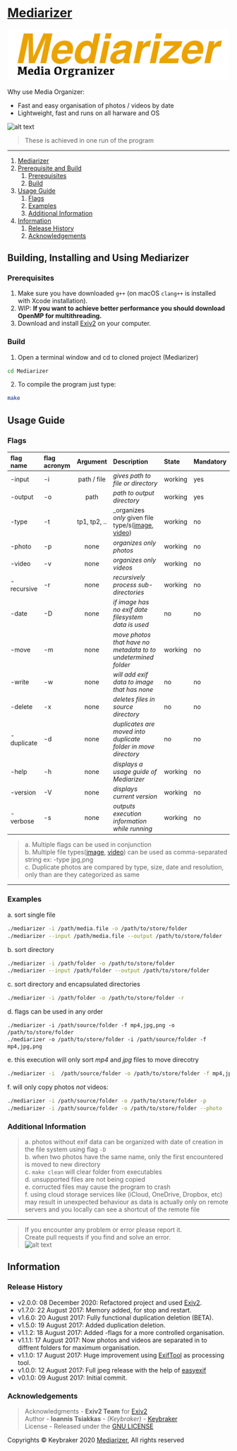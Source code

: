 <div id="1">
  
# [Mediarizer](https://github.com/keybraker/Media-Organizer)
![alt text](https://raw.githubusercontent.com/keybraker/Mediarizer/master/img/new_mediarizer_logo.png)

Why use Media Organizer:
- Fast and easy organisation of photos / videos by date
- Lightweight, fast and runs on all harware and OS

![alt text](https://raw.githubusercontent.com/keybraker/Media-Organizer/master/img/mediarizerDisplay.jpg)
<br>

> These is achieved in one run of the program

---

1. [Mediarizer](#1)
2. [Prerequisite and Build](#2)
   1. [Prerequisites](#2-1)
   2. [Build](#2-2)
3. [Usage Guide](#3)
   1. [Flags](#3-1)
   2. [Examples](#3-2)
   3. [Additional Information](#3-3)
4. [Information](#4)
   1. [Release History](#4-1)
   2. [Acknowledgements](#4-2)

<div id="2">
  
## Building, Installing and Using Mediarizer

<div id="2-1">
  
### Prerequisites
1. Make sure you have downloaded `g++` (on macOS `clang++` is installed with Xcode installation).
2. WIP: __If you want to achieve better performance you should download OpenMP for multithreading.__
3. Download and install [Exiv2](https://www.exiv2.org/) on your computer.

<div id="2-2">
  
### Build

1. Open a terminal window and cd to cloned project (Mediarizer)

```bash
cd Mediarizer
```

2. To compile the program just type:

```bash
make
```

<div id="3">

## Usage Guide

<div id="3-1">

### Flags

| flag name  | flag acronym |   Argument   | Description                                                              | State   | Mandatory |
| :--------- | :----------- | :----------: | :----------------------------------------------------------------------- | :------ | :-------- |
| -input     | -i           | path / file  | _gives path to file or directory_                                        | working | yes       |
| -output    | -o           |     path     | _path to output directory_                                               | working | yes       |
| -type      | -t           | tp1, tp2, .. | _organizes *only* given file type/s([image](https://dev.exiv2.org/projects/exiv2/wiki/Supported_image_formats), [video](https://dev.exiv2.org/projects/exiv2/wiki/Supported_video_formats)) | working | no        |
| -photo     | -p           |     none     | _organizes *only* photos_                                                | working | no        |
| -video     | -v           |     none     | _organizes *only* videos_                                                | working | no        |
| -recursive | -r           |     none     | _recursively process sub-directories_                                    | working | no        |
| -date      | -D           |     none     | _if image has no exif date filesystem data is used_                      | no      | no        |
| -move      | -m           |     none     | _move photos that have no metadata to to undetermined folder_            | working | no        |
| -write     | -w           |     none     | _will add exif data to image that has none_                              | no      | no        |
| -delete    | -x           |     none     | _deletes files in source directory_                                      | no      | no        |
| -duplicate | -d           |     none     | _duplicates are moved into duplicate folder in move directory_           | no      | no        |
| -help      | -h           |     none     | _displays a usage guide of Mediarizer_                                   | working | no        |
| -version   | -V           |     none     | _displays current version_                                               | working | no        |
| -verbose   | -s           |     none     | _outputs execution information while running_                            | working | no        |

> a. Multiple flags can be used in conjunction<br>
> b. Multiple file types([image](https://dev.exiv2.org/projects/exiv2/wiki/Supported_image_formats), [video](https://dev.exiv2.org/projects/exiv2/wiki/Supported_video_formats)) can be used as comma-separated string ex: -type jpg,png<br>
> c. Duplicate photos are compared by type, size, date and resolution, only than are they categorized as same<br>

---

<div id="3-2">

### Examples

a. sort single file

```bash
./mediarizer -i /path/media.file -o /path/to/store/folder
./mediarizer --input /path/media.file --output /path/to/store/folder
```

b. sort directory

```bash
./mediarizer -i /path/folder -o /path/to/store/folder
./mediarizer --input /path/folder --output /path/to/store/folder
```

c. sort directory and encapsulated directories

```bash
./mediarizer -i /path/folder -o /path/to/store/folder -r
```

d. flags can be used in any order

```
./mediarizer -i /path/source/folder -f mp4,jpg,png -o /path/to/store/folder
./mediarizer -o /path/to/store/folder -i /path/source/folder -f mp4,jpg,png
```

e. this execution will only sort _mp4_ and _jpg_ files to move direcotry

```bash
./mediarizer -i  /path/source/folder -o /path/to/store/folder -f mp4,jpg
```

f. will only copy photos _not_ videos:

```bash
./mediarizer -i /path/source/folder -o /path/to/store/folder -p
./mediarizer -i /path/source/folder -o /path/to/store/folder --photo
```

<div id="3-3">

### Additional Information

> a. photos without exif data can be organized with date of creation in the file system using flag `-D`<br>
> b. when two photos have the same name, only the first encountered is moved to new directory<br>
> c. `make clean` will clear folder from executables<br>
> d. unsupported files are not being copied<br>
> e. corructed files may cause the program to crash<br>
> f. using cloud storage services like (iCloud, OneDrive, Dropbox, etc) may result in unexpected behaviour 
as data is actually only on remote servers and you locally can see a shortcut of the remote file

---

> If you encounter any problem or error please report it.<br>
> Create pull requests if you find and solve an error.<br>
![alt text](https://raw.githubusercontent.com/keybraker/Media-Organizer/master/img/tired.gif)

<div id="4">

## Information

<div id="4-1">

### Release History

- v2.0.0: 08 December 2020: Refactored project and used [Exiv2](https://github.com/exiv2/exiv2).
- v1.7.0: 22 August 2017: Memory added, for stop and restart.
- v1.6.0: 20 August 2017: Fully functional duplication deletion (BETA).
- v1.5.0: 19 August 2017: Added duplication deletion.
- v1.1.2: 18 August 2017: Added -flags for a more controlled organisation.
- v1.1.1: 17 August 2017: Now photos and videos are separated in to diffrent folders for maximum organisation.
- v1.1.0: 17 August 2017: Huge improvement using [ExifTool](http://owl.phy.queensu.ca/~phil/exiftool/) as processing tool.
- v1.0.0: 12 August 2017: Full jpeg release with the help of [easyexif](https://github.com/mayanklahiri/easyexif)
- v0.1.0: 09 August 2017: Initial commit.

<div id="4-2">

### Acknowledgements

> Acknowledgments - **Exiv2 Team** for [Exiv2](https://github.com/exiv2/exiv2)<br>
> Author - **Ioannis Tsiakkas** - _(Keybraker)_ - [Keybraker](https://github.com/keybraker)<br>
> License - Released under the [GNU LICENSE](http://www.gnu.org/philosophy/free-sw.html)<br>

Copyrights © Keybraker 2020 [Mediarizer](https://github.com/keybraker/Media-Organizer), All rights reserved

